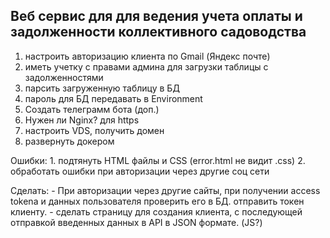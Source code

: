 ## Веб сервис для для ведения учета оплаты и задолженности коллективного садоводства

1. настроить авторизацию клиента по Gmail (Яндекс почте)
2. иметь учетку с правами админа для загрузки таблицы с задолженностями
3. парсить загруженную таблицу в БД
4. пароль для БД передавать в Environment
5. Создать телеграмм бота (доп.)
6. Нужен ли Nginx? для https
7. настроить VDS, получить домен
8. развернуть докером


Ошибки:
    1. подтянуть HTML файлы и CSS (error.html не видит .css)
    2. обработать ошибки при авторизации через другие соц сети



Сделать:
    - При авторизации через другие сайты, при получении access tokena и данных пользователя проверить его в БД. отправить токен клиенту.
    - сделать страницу для создания клиента, с последующей отправкой введенных данных в API в JSON формате. (JS?)